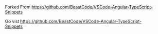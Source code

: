 Forked From https://github.com/BeastCode/VSCode-Angular-TypeScript-Snippets

Go vist https://github.com/BeastCode/VSCode-Angular-TypeScript-Snippets
